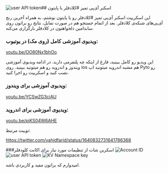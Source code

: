 ![user API token](https://github.com/Navidd777/cf-ip-scanner-py/assets/160483002/507fec9c-1c76-459e-9e7b-5ac57f49b8b1)## اسکنر آی‌پی تمیز #کلادفلر با پایتون

این اسکریپت اسکنر آی‌پی تمیز #کلادفلر رو با پایتون نوشتم، به همراه آخرین رنج آی‌پی‌های شبکه‌ی کلادفلر.
بعد از اتمام جستجو هم در صورت تمایل، نتایج رو براتون روی سابدامین دلخواهتون در کلادفلر بارگزاری می‌کنه.


### ویدیوی آموزشی کامل (روی مک) در یوتیوب:
[youtu.be/OO80Nx1bhOo](https://youtu.be/OO80Nx1bhOo)

این ویدیو رو کامل ببینید، فارغ از اینکه چه پلتفرمی دارید. در ادامه ویدیوی آموزشی ویندوز و اندروید رو هم میتونید ببینید. روی ios هم مشبه اندروید میتونید اپ Pyto رو نصب کنید و اسکریپت رو اجرا کنید.

### ویدیوی آموزشی برای ویندوز:
[youtu.be/YCSwZG3cjAU](https://youtu.be/YCSwZG3cjAU)

### ویدیوی آموزشی برای اندروید:
[youtu.be/piKS04W6AHE](https://youtu.be/piKS04W6AHE)

توییت مرتبط:

https://twitter.com/vahidfarid/status/1640832731641786368

###اسکرین شات از تنظیمات مورد نیاز یرای اکانت کلودفلر
![Account ID](https://github.com/Navidd777/cf-ip-scanner-py/assets/160483002/6431ca42-0197-45a0-a834-c59f1445db75)
![user API token](https://github.com/Navidd777/cf-ip-scanner-py/assets/160483002/22ff589b-943a-476c-9a8e-6797acc09082)
![KV Namespace key](https://github.com/Navidd777/cf-ip-scanner-py/assets/160483002/b138509b-fb19-46a9-ae69-240f6ddf16e9)

امیدوارم که براتون مفید و کاربردی باشه.

